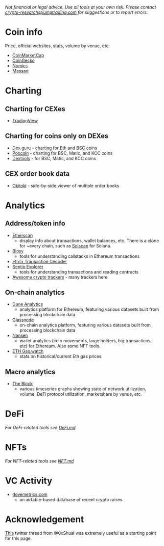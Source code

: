 _Not financial or legal advice.  Use all tools at your own risk.  Please contact [crypto-research@jumptrading.com](mailto:crypto-research@jumptrading.com)
for suggestions or to report errors._

# Coin info
Price, official websites, stats, volume by venue, etc:
* [CoinMarketCap](http://coinmarketcap.com)
* [CoinGecko](http://coingecko.com)
* [Nomics](http://nomics.com)
* [Messari](https://messari.io/)

# Charting
## Charting for CEXes
* [TradingView](http://tradingview.com)

## Charting for coins only on DEXes
* [Dex.guru](http://dex.guru) - charting for Eth and BSC coins
* [Poocoin](http://poocoin.app) - charting for BSC, Matic, and KCC coins
* [Dextools](http://dextools.io) - for BSC, Matic, and KCC coins

## CEX order book data
* [Okitoki](https://okotoki.com/) - side-by-side viewer of multiple order books


# Analytics
## Address/token info
* [Etherscan](http://etherscan.io)
  * display info about transactions, wallet balances, etc.  There is a clone for ~every chain, such as [Solscan](http://solscan.io) for Solana.
* [Bloxy](https://bloxy.info/)
  * tools for understanding callstacks in Ethereum transactions
* [EthTx Transaction Decoder](https://ethtx.info/)
* [Sentio Explorer](https://app.sentio.xyz/explorer)
  * tools for understanding transactions and reading contracts 
* [Awesome crypto trackers](https://github.com/denisnazarov/awesome-crypto-trackers) - many trackers here

## On-chain analytics
* [Dune Analytics](https://dune.xyz/)
  * analytics platform for Ethereum, featuring various datasets built from processing blockchain data
* [Glassnode](https://glassnode.com/)
  * on-chain analytics platform, featuring various datasets built from processing blockchain data
* [Nansen](https://nansen.ai/)
  * wallet analytics (coin movements, large holders, big transactions, etc) for Ethereum.  Also some NFT tools.
* [ETH Gas.watch](https://ethgas.watch/)
  * stats on historical/current Eth gas prices

## Macro analytics
* [The Block](https://www.theblockcrypto.com/data/)
  * various timeseries graphs showing state of network utilization, volume, DeFi protocol utilization, marketshare by venue, etc.

# DeFi
_For DeFi-related tools see [DeFi.md](DeFi.md)_

# NFTs
_For NFT-related tools see [NFT.md](NFT.md)_

# VC Activity
* [dovemetrics.com](https://www.dovemetrics.com/)
  * an airtable-based database of recent crypto raises

# Acknowledgement
[This](https://twitter.com/0xShual/status/1463575819717070863) twitter thread from @0xShual was extremely useful as a starting point for this page.
